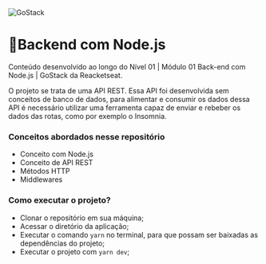 <img alt="GoStack" src="https://storage.googleapis.com/golden-wind/bootcamp-gostack/header-desafios.png" />

# 🚀Backend com Node.js
Conteúdo desenvolvido ao longo do Nível 01 | Módulo 01 Back-end com Node.js | GoStack da Reacketseat.

O projeto se trata de uma API REST. Essa API foi desenvolvida sem conceitos de banco de dados, para alimentar e consumir os dados dessa API é necessário utilizar uma ferramenta 
capaz de enviar e rebeber os dados das rotas, como por exemplo o Insomnia.

### Conceitos abordados nesse repositório

- Conceito com Node.js
- Conceito de API REST
- Métodos HTTP
- Middlewares

### Como executar o projeto?

- Clonar o repositório em sua máquina;
- Acessar o diretório da aplicação;
- Executar o comando `yarn` no terminal, para que possam ser baixadas as dependências do projeto;
- Executar o projeto com `yarn dev`;

